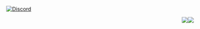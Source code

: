 [![Discord](https://img.shields.io/discord/697808612214440057?style=for-the-badge&logo=discord)](https://discord.gg/XfVQ2KG)

<img style="float: right" src="https://github-readme-stats.vercel.app/api?username=korochun&show_icons=true&count_private=true&theme=dark">
<img style="float: right" src="https://github-readme-stats.vercel.app/api/top-langs/?username=korochun&theme=dark&layout=compact&hide_title=true">
